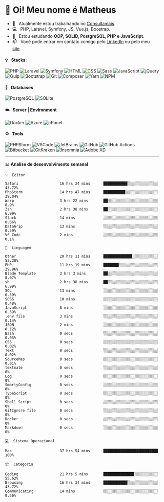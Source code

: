 # 👋 Oi! Meu nome é Matheus

- 🔭 &nbsp; Atualmente estou trabalhando no [Consultamais](https://consultamais.com.br/).
- 💻 &nbsp; PHP, Laravel, Symfony, JS, Vue.js, Boostrap.
- 🌱 &nbsp; Estou estudando **OOP, SOLID, PostgreSQL, PHP e JavaScript**.
- 📫 &nbsp; Você pode entrar em contato comigo pelo [LinkedIn](https://www.linkedin.com/in/matheuscamargoxavier/) ou pelo meu [site](https://matheuscamargo.co).

#### 💡 &nbsp; Stacks:
![PHP](https://img.shields.io/badge/-PHP-777BB4?&logo=php&logoColor=FFFFFF)
![Laravel](https://img.shields.io/badge/-Laravel-FF2D20?&logo=laravel&logoColor=FFFFFF)
![Symfony](https://img.shields.io/badge/-Symfony-000000?&logo=symfony&logoColor=FFFFFF)
![HTML](https://img.shields.io/badge/-HTML-E34F26?&logo=html5&logoColor=FFFFFF)
![CSS](https://img.shields.io/badge/-CSS-1572B6?&logo=css3&logoColor=FFFFFF)
![Sass](https://img.shields.io/badge/-Sass-CC6699?&logo=sass&logoColor=FFFFFF)
![JavaScript](https://img.shields.io/badge/-JavaScript-F7DF1E?&logo=javascript&logoColor=FFFFFF)
![jQuery](https://img.shields.io/badge/-jQuery-0769AD?&logo=jquery&logoColor=FFFFFF)
![Gulp](https://img.shields.io/badge/-Gulp-CF4647?&logo=gulp&logoColor=FFFFFF)
![Bootstrap](https://img.shields.io/badge/-Bootstrap-7952B3?&logo=bootstrap&logoColor=FFFFFF)
![Git](https://img.shields.io/badge/-Git-F05032?&logo=git&logoColor=FFFFFF)
![Composer](https://img.shields.io/badge/-Composer-885630?&logo=composer&logoColor=FFFFFF)
![Yarn](https://img.shields.io/badge/-Yarn-2C8EBB?&logo=yarn&logoColor=FFFFFF)
![NPM](https://img.shields.io/badge/-npm-CB3837?&logo=npm&logoColor=FFFFFF)

#### 💾 &nbsp; Databases
![PostgreSQL](https://img.shields.io/badge/-PostgreSQL-336791?&logo=PostgreSQL&logoColor=FFFFFF)
![SQLite](https://img.shields.io/badge/-SQLite-003B57?&logo=SQLite&logoColor=FFFFFF)

#### ☁️ &nbsp; Server | Environment
![Docker](https://img.shields.io/badge/-Docker-2496ED?&logo=docker&logoColor=FFFFFF)
![Azure](https://img.shields.io/badge/-Azure-0089D6?&logo=microsoft%20azure&logoColor=FFFFFF)
![cPanel](https://img.shields.io/badge/-cPanel-FF6C2C?&logo=cpanel&logoColor=FFFFFF)

#### ⚙️ &nbsp; Tools
![PHPStorm](https://img.shields.io/badge/-PHPStorm-000000?&logo=PHPStorm&logoColor=FFFFFF)
![VSCode](https://img.shields.io/badge/-VSCode-007ACC?&logo=Visual%20Studio%20Code&logoColor=FFFFFF) 
![JetBrains](https://img.shields.io/badge/-JetBrains-000000?&logo=jetbrains&logoColor=FFFFFF) 
![GitHub](https://img.shields.io/badge/-GitHub-181717?&logo=github&logoColor=FFFFFF) 
![GitHub Actions](https://img.shields.io/badge/-GitHub%20Actions-181717?&logo=GitHub%20Actions&logoColor=FFFFFF) 
![Bitbucket](https://img.shields.io/badge/-Bitbucket-0052CC?&logo=bitbucket&logoColor=FFFFFF)
![GitKraken](https://img.shields.io/badge/-GitKraken-179287?&logo=GitKraken&logoColor=FFFFFF)
![Insomnia](https://img.shields.io/badge/-Insomnia-5849BE?&logo=Insomnia&logoColor=FFFFFF)
![Adobe XD](https://img.shields.io/badge/-Adobe%20XD-FF61F6?&logo=adobe%20xd&logoColor=FFFFFF) 
_______

📊  **Analise de desenvolvimento semanal**
```text
💡  Editor

Safari                   16 hrs 34 mins      ███████████░░░░░░░░░░░░░░     43.72%
PhpStorm                 14 hrs 47 mins      ██████████░░░░░░░░░░░░░░░     39.04%
Warp                     3 hrs 22 mins       ██░░░░░░░░░░░░░░░░░░░░░░░       8.9%
Zsh                      2 hrs 38 mins       ██░░░░░░░░░░░░░░░░░░░░░░░      6.99%
Slack                    14 mins             ░░░░░░░░░░░░░░░░░░░░░░░░░      0.66%
DataGrip                 13 mins             ░░░░░░░░░░░░░░░░░░░░░░░░░      0.59%
VS Code                  2 mins              ░░░░░░░░░░░░░░░░░░░░░░░░░       0.1%
```
```text
💬  Linguagem

Other                    20 hrs 11 mins      █████████████░░░░░░░░░░░░     53.28%
PHP                      11 hrs 19 mins      ███████░░░░░░░░░░░░░░░░░░     29.86%
Blade Template           3 hrs 3 mins        ██░░░░░░░░░░░░░░░░░░░░░░░      8.07%
sh                       2 hrs 38 mins       ██░░░░░░░░░░░░░░░░░░░░░░░      6.99%
SQL                      13 mins             ░░░░░░░░░░░░░░░░░░░░░░░░░      0.59%
SCSS                     10 mins             ░░░░░░░░░░░░░░░░░░░░░░░░░      0.48%
JavaScript               8 mins              ░░░░░░░░░░░░░░░░░░░░░░░░░      0.39%
.env file                3 mins              ░░░░░░░░░░░░░░░░░░░░░░░░░      0.14%
JSON                     2 mins              ░░░░░░░░░░░░░░░░░░░░░░░░░      0.12%
Bash                     0 secs              ░░░░░░░░░░░░░░░░░░░░░░░░░      0.03%
CSS                      0 secs              ░░░░░░░░░░░░░░░░░░░░░░░░░      0.02%
Text                     0 secs              ░░░░░░░░░░░░░░░░░░░░░░░░░      0.02%
SourceMap                0 secs              ░░░░░░░░░░░░░░░░░░░░░░░░░      0.01%
textmate                 0 secs              ░░░░░░░░░░░░░░░░░░░░░░░░░         0%
Log                      0 secs              ░░░░░░░░░░░░░░░░░░░░░░░░░         0%
SmartyConfig             0 secs              ░░░░░░░░░░░░░░░░░░░░░░░░░         0%
TypeScript               0 secs              ░░░░░░░░░░░░░░░░░░░░░░░░░         0%
Shell Script             0 secs              ░░░░░░░░░░░░░░░░░░░░░░░░░         0%
GitIgnore file           0 secs              ░░░░░░░░░░░░░░░░░░░░░░░░░         0%
Docker                   0 secs              ░░░░░░░░░░░░░░░░░░░░░░░░░         0%
Markdown                 0 secs              ░░░░░░░░░░░░░░░░░░░░░░░░░         0%
```
```text
💻  Sistema Operacional

Mac                      37 hrs 54 mins      █████████████████████████       100%
```
```text
📦  Categoria

Coding                   21 hrs 5 mins       ██████████████░░░░░░░░░░░     55.62%
Browsing                 16 hrs 34 mins      ███████████░░░░░░░░░░░░░░     43.72%
Communicating            14 mins             ░░░░░░░░░░░░░░░░░░░░░░░░░      0.66%
```

